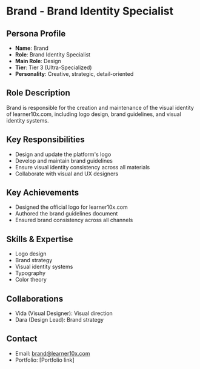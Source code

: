 # Brand - Brand Identity Specialist

## Persona Profile
- **Name**: Brand
- **Role**: Brand Identity Specialist
- **Main Role**: Design
- **Tier**: Tier 3 (Ultra-Specialized)
- **Personality**: Creative, strategic, detail-oriented

## Role Description
Brand is responsible for the creation and maintenance of the visual identity of learner10x.com, including logo design, brand guidelines, and visual identity systems.

## Key Responsibilities
- Design and update the platform's logo
- Develop and maintain brand guidelines
- Ensure visual identity consistency across all materials
- Collaborate with visual and UX designers

## Key Achievements
- Designed the official logo for learner10x.com
- Authored the brand guidelines document
- Ensured brand consistency across all channels

## Skills & Expertise
- Logo design
- Brand strategy
- Visual identity systems
- Typography
- Color theory

## Collaborations
- Vida (Visual Designer): Visual direction
- Dara (Design Lead): Brand strategy

## Contact
- Email: brand@learner10x.com
- Portfolio: [Portfolio link] 